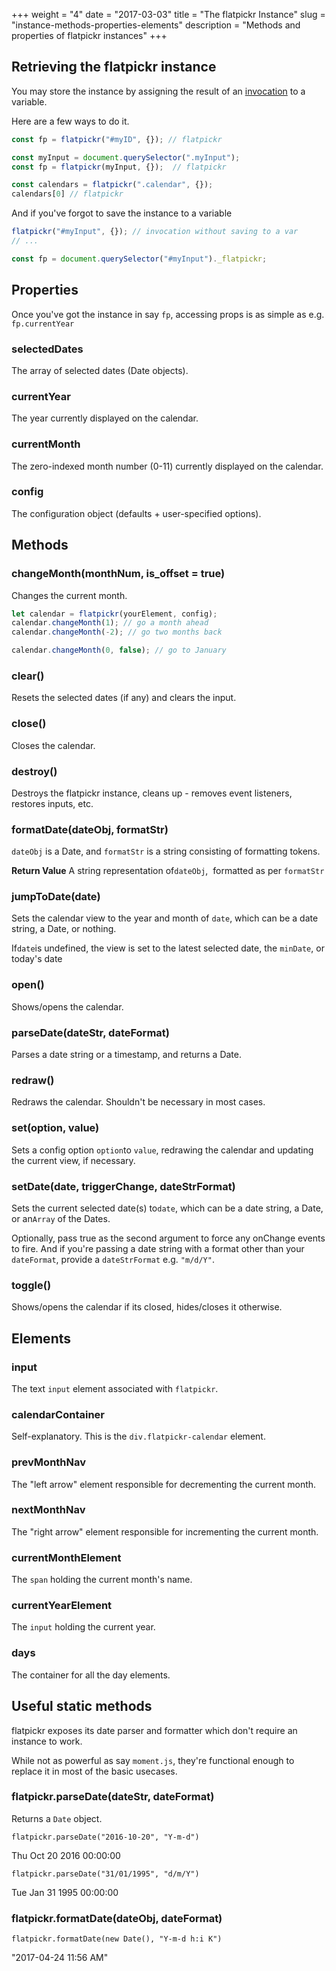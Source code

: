 +++
weight = "4"
date = "2017-03-03"
title = "The flatpickr Instance"
slug = "instance-methods-properties-elements"
description = "Methods and properties of flatpickr instances"
+++

## Retrieving the flatpickr instance

You may store the instance by assigning the result of an [invocation](/getting-started/#usage) to a variable.

Here are a few ways to do it.

```js
const fp = flatpickr("#myID", {}); // flatpickr
```

```js
const myInput = document.querySelector(".myInput");
const fp = flatpickr(myInput, {});  // flatpickr
```

```js
const calendars = flatpickr(".calendar", {});
calendars[0] // flatpickr
```

And if you've forgot to save the instance to a variable

```js
flatpickr("#myInput", {}); // invocation without saving to a var
// ...

const fp = document.querySelector("#myInput")._flatpickr;
```

## Properties

Once you've got the instance in say `fp`, accessing props is as simple as e.g. `fp.currentYear`

### selectedDates
The array of selected dates (Date objects).

### currentYear
The year currently displayed on the calendar.

### currentMonth
The zero-indexed month number (0-11) currently displayed on the calendar.

### config
The configuration object (defaults + user-specified options).

## Methods

### changeMonth(monthNum, is_offset = true)

Changes the current month.
```js
let calendar = flatpickr(yourElement, config);
calendar.changeMonth(1); // go a month ahead
calendar.changeMonth(-2); // go two months back

calendar.changeMonth(0, false); // go to January
```

### clear()
Resets the selected dates (if any) and clears the input.


### close()
Closes the calendar.


### destroy()

Destroys the flatpickr instance, cleans up - removes event listeners, restores inputs, etc.

### formatDate(dateObj, formatStr)

`dateObj` is a Date, and `formatStr` is a string consisting of formatting tokens.

**Return Value**
A string representation of`dateObj`,  formatted as per `formatStr`


### jumpToDate(date)

Sets the calendar view to the year and month of `date`, which can be a date string, a Date, or nothing.

If`date`is undefined, the view is set to the latest selected date, the `minDate`, or today's date


### open()
Shows/opens the calendar.


### parseDate(dateStr, dateFormat)
Parses a date string or a timestamp, and returns a Date.


### redraw()
Redraws the calendar. Shouldn't be necessary in most cases.

### set(option, value)

Sets a config option `option`to `value`, redrawing the calendar and updating the current view, if necessary.

### setDate(date, triggerChange, dateStrFormat)

Sets the current selected date(s) to`date`, which can be a date string, a Date, or an`Array` of the Dates.

Optionally, pass true as the second argument to force any onChange events to fire.
And if you're passing a date string with a format other than your `dateFormat`, provide a `dateStrFormat` e.g. `"m/d/Y"`.


### toggle()
Shows/opens the calendar if its closed, hides/closes it otherwise.



## Elements

### input
The text `input` element associated with `flatpickr`.

### calendarContainer

Self-explanatory. This is the `div.flatpickr-calendar` element.

### prevMonthNav
The "left arrow" element responsible for decrementing the current month.

### nextMonthNav
The "right arrow" element responsible for incrementing the current month.


### currentMonthElement
The `span` holding the current month's name.

### currentYearElement
The `input` holding the current year.


### days
The container for all the day elements. 

## Useful static methods

flatpickr exposes its date parser and formatter which don't require an instance to work.

While not as powerful as say `moment.js`, they're functional enough to replace it in most of the basic usecases.

### flatpickr.parseDate(dateStr, dateFormat)

Returns a `Date` object.

`flatpickr.parseDate("2016-10-20", "Y-m-d")`

Thu Oct 20 2016 00:00:00

`flatpickr.parseDate("31/01/1995", "d/m/Y")`

Tue Jan 31 1995 00:00:00

### flatpickr.formatDate(dateObj, dateFormat)
`flatpickr.formatDate(new Date(), "Y-m-d h:i K")`

"2017-04-24 11:56 AM"
